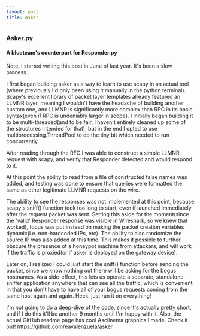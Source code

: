 ```yaml
---
layout: post
title: Asker
---
```


### Asker.py
#### A blueteam's counterpart for Responder.py

Note, I started writing this post in June of last year. It's been a slow process.

I first began building asker as a way to learn to use scapy in an actual tool (where previously I'd only been using it manually in the python terminal). Scapy's excellent library of packet layer templates already featured an LLMNR layer, meaning I wouldn't have the headache of building another custom one, and LLMNR is significantly more complex than RPC in its basic syntax(even if RPC is undeniably larger in scope).
I initially began building it to be multi-threaded(and to be fair, I haven't entirely cleaned up some of the structures intended for that), but in the end I opted to use multiprocessing.ThreadPool to do the tiny bit which needed to run concurrently.

After reading through the RFC I was able to construct a simple LLMNR request with scapy, and verify that Responder detected and would respond to it.

At this point the ability to read from a file of constructed false names was added, and testing was done to ensure that queries were formatted the same as other legitimate LLMNR requests on the wire.

The ability to see the responses was not implemented at this point, because scapy's sniff() function took too long to start, even if launched immediately after the request packet was sent. Setting this aside for the moment(since the 'valid' Responder response was visible in Wireshark, so we knew that worked), focus was put instead on making the packet creation variables dynamic(i.e. non-hardcoded IPs, etc). The ability to also randomize the source IP was also added at this time. This makes it possible to further obscure the presence of a honeypot machine from attackers, and will work if the traffic is proxied(or if asker is deployed on the gateway device).

Later on, I realized I could just start the sniff() function before sending the packet, since we know nothing out there will be asking for the bogus hostnames. As a side-effect, this lets us operate a separate, standalone sniffer application anywhere that can see all the traffic, which is convenient in that you don't have to have all of your bogus requests coming from the same host again and again. Heck, just run it on everything!

I'm not going to do a deep-dive of the code, since it's actually pretty short, and if I do this it'll be another 9 months until I'm happy with it. Also, the actual GitHub readme page has cool Asciinema graphics I made. Check it out!
https://github.com/eavalenzuela/asker







